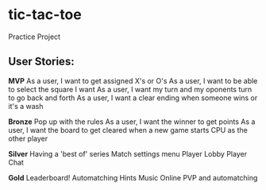# tic-tac-toe

Practice Project

## User Stories:

**MVP**
As a user, I want to get assigned X's or O's
As a user, I want to be able to select the square I want
As a user, I want my turn and my oponents turn to go back and forth
As a user, I want a clear ending when someone wins or it's a wash

**Bronze**
Pop up with the rules
As a user, I want the winner to get points
As a user, I want the board to get cleared when a new game starts
CPU as the other player

**Silver**
Having a 'best of' series
Match settings menu
Player Lobby
Player Chat

**Gold**
Leaderboard!
Automatching
Hints
Music
Online PVP and automatching
